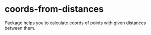 # coords-from-distances
Package helps you to calculate coords of points with given distances between them.
